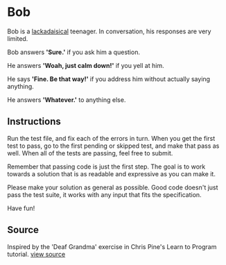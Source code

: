 # Bob

Bob is a [lackadaisical][lazy] teenager. In conversation, his responses are very limited.

Bob answers **'Sure.'** if you ask him a question.

He answers **'Woah, just calm down!'** if you yell at him.

He says **'Fine. Be that way!'** if you address him without actually saying anything.

He answers **'Whatever.'** to anything else.

## Instructions

Run the test file, and fix each of the errors in turn. When you get the first test to pass, go to the first pending or skipped test, and make that pass as well. When all of the tests are passing, feel free to submit.

Remember that passing code is just the first step. The goal is to work towards a solution that is as readable and expressive as you can make it.

Please make your solution as general as possible. Good code doesn't just pass the test suite, it works with any input that fits the specification.

Have fun!


## Source

Inspired by the 'Deaf Grandma' exercise in Chris Pine's Learn to Program tutorial. [view source](http://pine.fm/LearnToProgram/?Chapter=06)

[lazy]: http://www.merriam-webster.com/dictionary/lackadaisical ' feeling or showing a lack of interest or enthusiasm'
